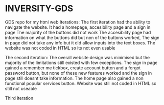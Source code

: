 # INVERSITY-GDS
GDS repo for my html web
Iterations:
The first iteration had the ability to navigate the website. It had a homepage, accesibility page and a sign in page The majority of the buttons did not work
The accesibility page had information on what the buttons did but non of the buttons worked, The sign in page did not take any info but it did allow inputs into the text boxes. 
The website was not coded in HTML so its not even usable

The second iteration:
The overall website design was minimised but the majority of the limitations still existed with few exceptions. The sign in page gained a remember me tickbox, create account button
and a forgot password button, but none of these new features worked and the sign in page still doesnt take information.
The home page also gained a non functional popular services button. Website was 
still not coded in HTML so still not useable

Third iteration



























